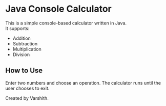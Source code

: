 # Java Console Calculator

This is a simple console-based calculator written in Java.  
It supports:
- Addition
- Subtraction
- Multiplication
- Division

## How to Use
Enter two numbers and choose an operation. The calculator runs until the user chooses to exit.

Created by Varshith.
